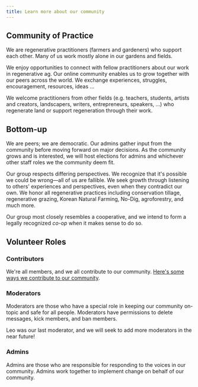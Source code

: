 ```yaml
---
title: Learn more about our community
---
```


## Community of Practice

We are regenerative practitioners (farmers and gardeners) who support each other. Many of us work mostly alone in our gardens and fields.

We enjoy opportunities to connect with fellow practitioners about our work in regenerative ag. Our online community enables us to grow together with our peers across the world. We exchange experiences, struggles, encouragement, resources, ideas ...

We welcome practitioners from other fields (e.g. teachers, students, artists and creators, landscapers, writers, entrepreneurs, speakers, ...) who regenerate land or support regeneration through their work.

## Bottom-up

We are peers; we are democratic. Our admins gather input from the community before moving forward on major decisions. As the community grows and is interested, we will host elections for admins and whichever other staff roles we the community deem fit.

Our group respects differing perspectives. We recognize that it's possible we could be wrong&mdash;all of us are fallible. We seek growth through listening to others' experiences and perspectives, even when they contradict our own. We honor all regenerative practices including conservation tillage, regenerative grazing, Korean Natural Farming, No-Dig, agroforestry, and much more.

Our group most closely resembles a cooperative, and we intend to form a legally recognized _co-op_ when it makes sense to do so.

## Volunteer Roles

### Contributors

We're all members, and we all contribute to our community. [Here's some ways we contribute to our community](community-guide/contribute.md).

### Moderators
Moderators are those who have a special role in keeping our community on-topic and safe for all people. Moderators have permissions to delete messages, kick members, and ban members.

Leo was our last moderator, and we will seek to add more moderators in the near future!

### Admins
Admins are those who are responsible for responding to the voices in our community. Admins work together to implement change on behalf of our community.
